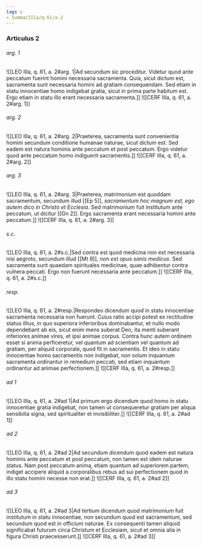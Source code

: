 ```yaml
---
tags : 
- Summa/IIIa/q.61/a.2
---
```


### Articulus 2

###### arg. 1
![[LEO IIIa, q. 61, a. 2#arg. 1|Ad secundum sic proceditur. Videtur quod ante peccatum fuerint homini necessaria sacramenta. Quia, sicut dictum est, sacramenta sunt necessaria homini ad gratiam consequendam. Sed etiam in statu innocentiae homo indigebat gratia, sicut in prima parte habitum est. Ergo etiam in statu illo erant necessaria sacramenta.]]
![[CERF IIIa, q. 61, a. 2#arg. 1]]

###### arg. 2
![[LEO IIIa, q. 61, a. 2#arg. 2|Praeterea, sacramenta sunt convenientia homini secundum conditione humanae naturae, sicut dictum est. Sed eadem est natura hominis ante peccatum et post peccatum. Ergo videtur quod ante peccatum homo indiguerit sacramentis.]]
![[CERF IIIa, q. 61, a. 2#arg. 2]]

###### arg. 3
![[LEO IIIa, q. 61, a. 2#arg. 3|Praeterea, matrimonium est quoddam sacramentum, secundum illud [[Ep 5]], *sacramentum hoc magnum est, ego autem dico in Christo et Ecclesia*. Sed matrimonium fuit institutum ante peccatum, ut dicitur [[Gn 2]]. Ergo sacramenta erant necessaria homini ante peccatum.]]
![[CERF IIIa, q. 61, a. 2#arg. 3]]

###### s.c.
![[LEO IIIa, q. 61, a. 2#s.c.|Sed contra est quod medicina non est necessaria nisi aegroto, secundum illud [[Mt 9]], *non est opus sanis medicus*. Sed sacramenta sunt quaedam spirituales medicinae, quae adhibentur contra vulnera peccati. Ergo non fuerunt necessaria ante peccatum.]]
![[CERF IIIa, q. 61, a. 2#s.c.]]

###### resp.
![[LEO IIIa, q. 61, a. 2#resp.|Respondeo dicendum quod in statu innocentiae sacramenta necessaria non fuerunt. Cuius ratio accipi potest ex rectitudine status illius, in quo superiora inferioribus dominabantur, et nullo modo dependebant ab eis, sicut enim mens suberat Deo, ita menti suberant inferiores animae vires, et ipsi animae corpus. Contra hunc autem ordinem esset si anima perficeretur, vel quantum ad scientiam vel quantum ad gratiam, per aliquid corporale, quod fit in sacramentis. Et ideo in statu innocentiae homo sacramentis non indigebat, non solum inquantum sacramenta ordinantur in remedium peccati, sed etiam inquantum ordinantur ad animae perfectionem.]]
![[CERF IIIa, q. 61, a. 2#resp.]]

###### ad 1
![[LEO IIIa, q. 61, a. 2#ad 1|Ad primum ergo dicendum quod homo in statu innocentiae gratia indigebat, non tamen ut consequeretur gratiam per aliqua sensibilia signa, sed spiritualiter et invisibiliter.]]
![[CERF IIIa, q. 61, a. 2#ad 1]]

###### ad 2
![[LEO IIIa, q. 61, a. 2#ad 2|Ad secundum dicendum quod eadem est natura hominis ante peccatum et post peccatum, non tamen est idem naturae status. Nam post peccatum anima, etiam quantum ad superiorem partem, indiget accipere aliquid a corporalibus rebus ad sui perfectionem quod in illo statu homini necesse non erat.]]
![[CERF IIIa, q. 61, a. 2#ad 2]]

###### ad 3
![[LEO IIIa, q. 61, a. 2#ad 3|Ad tertium dicendum quod matrimonium fuit institutum in statu innocentiae, non secundum quod est sacramentum, sed secundum quod est in officium naturae. Ex consequenti tamen aliquid significabat futurum circa Christum et Ecclesiam, sicut et omnia alia in figura Christi praecesserunt.]]
![[CERF IIIa, q. 61, a. 2#ad 3]]

